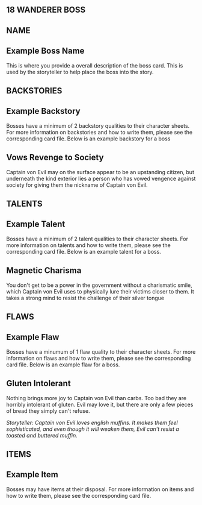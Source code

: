 18 WANDERER BOSS
---

NAME
---
## Example Boss Name
This is where you provide a overall description of the boss card. This is used by the storyteller to help place the boss into the story.


BACKSTORIES
---
## Example Backstory
Bosses have a minimum of 2 backstory qualities to their character sheets. For more information on backstories and how to write them, please see the corresponding card file. Below is an example backstory for a boss

## Vows Revenge to Society
Captain von Evil may on the surface appear to be an upstanding citizen, but underneath the kind exterior lies a person who has vowed vengence against society for giving them the nickname of Captain von Evil.


TALENTS
---
## Example Talent
Bosses have a minimum of 2 talent qualities to their character sheets. For more information on talents and how to write them, please see the corresponding card file. Below is an example talent for a boss.

## Magnetic Charisma
You don't get to be a power in the government without a charismatic smile, which Captain von Evil uses to physically lure their victims closer to them. It takes a strong mind to resist the challenge of their silver tongue


FLAWS
---
## Example Flaw
Bosses have a minumum of 1 flaw quality to their character sheets. For more information on flaws and how to write them, please see the corresponding card file. Below is an example flaw for a boss.

## Gluten Intolerant
Nothing brings more joy to Captain von Evil than carbs. Too bad they are horribly intolerant of gluten. Evil may love it, but there are only a few pieces of bread they simply can't refuse.

_Storyteller: Captain von Evil loves english muffins. It makes them feel sophisticated, and even though it will weaken them, Evil can't resist a toasted and buttered muffin._


ITEMS
---
## Example Item
Bosses may have items at their disposal. For more information on items and how to write them, please see the corresponding card file.


